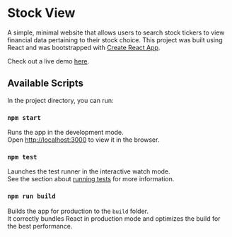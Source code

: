 # Stock View

A simple, minimal website that allows users to search stock tickers to view financial data pertaining to their stock
choice. This project was built using React and was bootstrapped with [Create React App](https://github.com/facebook/create-react-app).

Check out a live demo [here](https://benjaminykim.github.io/stock_view/).


## Available Scripts

In the project directory, you can run:

### `npm start`

Runs the app in the development mode.<br />
Open [http://localhost:3000](http://localhost:3000) to view it in the browser.

### `npm test`

Launches the test runner in the interactive watch mode.<br />
See the section about [running tests](https://facebook.github.io/create-react-app/docs/running-tests) for more information.

### `npm run build`

Builds the app for production to the `build` folder.<br />
It correctly bundles React in production mode and optimizes the build for the best performance.

